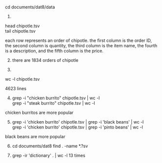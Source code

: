 cd documents/dat8/data

1)
head chipotle.tsv  
tail chipotle.tsv  

each row represents an order of chipotle. the first column is the order ID, the second column is quantity, the third column 
is the item name, the fourth is a description, and the fifth column is the price.

2) there are 1834 orders of chipotle

3)

wc -l chipotle.tsv

4623 lines

4) grep -i "chicken burrito" chipotle.tsv | wc -l  
grep -i "steak burrito" chipotle.tsv | wc -l

chicken burritos are more popular

5) grep -i 'chicken burrito' chipotle.tsv | grep -i 'black beans' | wc -l  
grep -i 'chicken burrito' chipotle.tsv | grep -i 'pinto beans' | wc -l

black beans are more popular 

6) cd documents/dat8
find . -name *.?sv

7) grep -ir 'dictionary' . | wc -l
13 times




